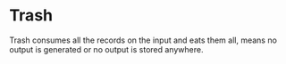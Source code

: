 # Trash

Trash consumes all the records on the input and eats them all,
means no output is generated or no output is stored anywhere.
